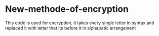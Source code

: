 # New-methode-of-encryption
This code is used for encryption, it takes every single letter in syntax and replaced it with letter that its before it in alphapatic arrangement 

